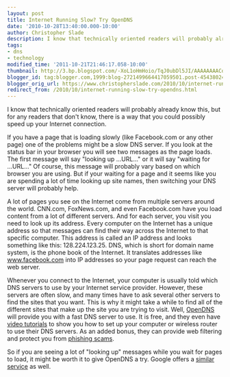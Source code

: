 ```yaml
---
layout: post
title: Internet Running Slow? Try OpenDNS
date: '2010-10-28T13:40:00.000-10:00'
author: Christopher Slade
description: I know that technically oriented readers will probably already know this, but for any readers that don't know, there is a way that you could possibly speed up your Internet connection.
tags:
- dns
- technology
modified_time: '2011-10-21T21:46:17.058-10:00'
thumbnail: http://3.bp.blogspot.com/-XoL1oHmHoio/TqJ0ubDl5JI/AAAAAAAACo8/drZodkCt5Dg/s72-c/opendns_logo1.jpg
blogger_id: tag:blogger.com,1999:blog-2721499664417059501.post-4543802491383058493
blogger_orig_url: https://www.christopherslade.com/2010/10/internet-running-slow-try-opendns.html
redirect_from: /2010/10/internet-running-slow-try-opendns.html
---
```


I know that technically oriented readers will probably already know this, but for any readers that don't know, there is a way that you could possibly speed up your Internet connection.

If you have a page that is loading slowly (like Facebook.com or any other page) one of the problems might be a slow DNS server. If you look at the status bar in your browser you will see two messages as the page loads. The first message will say "looking up ...URL..." or it will say "waiting for ...URL..."  Of course, this message will probably vary based on which browser you are using.  But if your waiting for a page and it seems like you are spending a lot of time looking up site names, then switching your DNS server will probably help.

A lot of pages you see on the Internet come from multiple servers around the world.  CNN.com, FoxNews.com, and even Facebook.com have you load content from a lot of different servers.  And for each server, you visit you need to look up its address.  Every computer on the Internet has a unique address so that messages can find their way across the Internet to that specific computer.  This address is called an IP address and looks something like this:  128.224.123.25.  DNS, which is short for domain name system, is the phone book of the Internet.  It translates addresses like www.facebook.com into IP addresses so your page request can reach the web server.

Whenever you connect to the Internet, your computer is usually told which DNS servers to use by your Internet service provider.  However, these servers are often slow, and many times have to ask several other servers to find the sites that you want.  This is why it might take a while to find all of the different sites that make up the site you are trying to visit.  Well, [OpenDNS](http://www.opendns.com/) will provide you with a fast DNS server to use.  It is free, and they even have [video tutorials](http://www.opendns.com/support/videos/) to show you how to set up your computer or wireless router to use their DNS servers.  As an added bonus, they can provide web filtering and protect you from [phishing scams](http://en.wikipedia.org/wiki/Phishing).

So if you are seeing a lot of "looking up" messages while you wait for pages to load, it might be worth it to give OpenDNS a try.  Google offers a [similar service](http://code.google.com/speed/public-dns/) as well.
